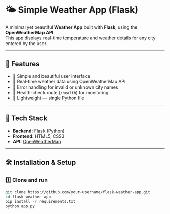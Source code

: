 # 🌤️ Simple Weather App (Flask)

A minimal yet beautiful **Weather App** built with **Flask**, using the **OpenWeatherMap API**.  
This app displays real-time temperature and weather details for any city entered by the user.  

---

## 🚀 Features

- 🔹 Simple and beautiful user interface  
- 🔹 Real-time weather data using OpenWeatherMap API  
- 🔹 Error handling for invalid or unknown city names  
- 🔹 Health-check route (`/health`) for monitoring  
- 🔹 Lightweight — single Python file  

---

## 🧠 Tech Stack

- **Backend:** Flask (Python)
- **Frontend:** HTML5, CSS3
- **API:** [OpenWeatherMap](https://openweathermap.org/api)

---

## 🛠️ Installation & Setup

### 1️⃣ Clone and run
```bash
git clone https://github.com/your-username/flask-weather-app.git
cd flask-weather-app
pip install -r requirements.txt
python app.py


